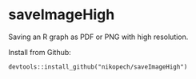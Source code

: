 # saveImageHigh

Saving an R graph as PDF or PNG with high resolution.

Install from Github:

```
devtools::install_github("nikopech/saveImageHigh")
```